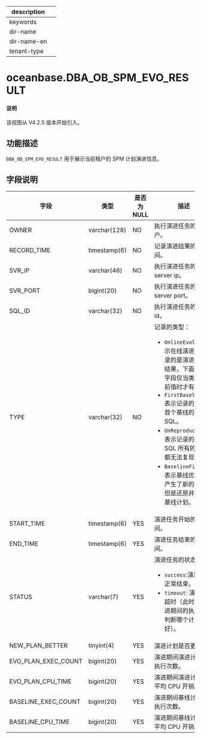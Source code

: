 |description||
|---|---|
|keywords||
|dir-name||
|dir-name-en||
|tenant-type||

# oceanbase.DBA_OB_SPM_EVO_RESULT

<main id="notice" type='explain'>
<h4>说明</h4>
<p>该视图从 V4.2.5 版本开始引入。</p>
</main>

## 功能描述

`DBA_OB_SPM_EVO_RESULT` 用于展示当前租户的 SPM 计划演进信息。

## 字段说明

| **字段** | **类型** | **是否为 NULL** | **描述** |
| --- | --- | --- | --- |
| OWNER               | varchar(128) | NO   |    执行演进任务的用户。  |
| RECORD_TIME         | timestamp(6) | NO   |    记录演进结果的时间。  |
| SVR_IP              | varchar(46)  | NO   |    执行演进任务的 server ip。  |
| SVR_PORT            | bigint(20)   | NO   |    执行演进任务的 server port。 |
| SQL_ID              | varchar(32)  | NO   |    执行演进任务的 sql id。  |
| TYPE                | varchar(32)  | NO   |    记录的类型：<ul><li>`OnlineEvolve`：表示在线演进模式记录的是演进任务的结果，下面所有的字段仅当类型为当前值时才有效。</li><li>`FirstBaseline`: 表示记录的是生成首个基线的 SQL。</li><li>`UnReproducible`： 表示记录的是当前 SQL 所有的基线都无法复现。</li><li>`BaselineFirst`：表示基线优先模式产生了新的计划，但是还原并使用了基线计划。</li></ul> |
| START_TIME          | timestamp(6) | YES  |  演进任务开始的时间。    |
| END_TIME            | timestamp(6) | YES  |   演进任务结束的时间。   |
| STATUS              | varchar(7)   | YES  |   演进任务的状态：<ul><li>`success`:演进任务正常结束。</li><li>`timeout`: 演进任务超时（此时根据演进期间的执行信息判断哪个计划更好）。   |
| NEW_PLAN_BETTER     | tinyint(4)   | YES  |   演进计划是否更优。   |
| EVO_PLAN_EXEC_COUNT | bigint(20)   | YES  |   演进期间演进计划的执行次数。   |
| EVO_PLAN_CPU_TIME   | bigint(20)   | YES  |   演进期间演进计划的平均 CPU 开销。   |
| BASELINE_EXEC_COUNT | bigint(20)   | YES  |   演进期间基线计划的执行次数。  |
| BASELINE_CPU_TIME   | bigint(20)   | YES  |   演进期间基线计划的平均 CPU 开销。   |
